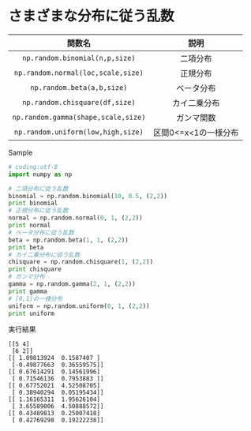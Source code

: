 # さまざまな分布に従う乱数

|関数名|説明|
|:-:|:-:|
|`np.random.binomial(n,p,size)`|二項分布|
|`np.random.normal(loc,scale,size)`|正規分布|
|`np.random.beta(a,b,size)`|ベータ分布|
|`np.random.chisquare(df,size)`|カイ二乗分布|
|`np.random.gamma(shape,scale,size)`|ガンマ関数|
|`np.random.uniform(low,high,size)`|区間0<=x<1の一様分布|

Sample

```python
# coding:utf-8
import numpy as np

# 二項分布に従う乱数
binomial = np.random.binomial(10, 0.5, (2,2))
print binomial
# 正規分布に従う乱数
normal = np.random.normal(0, 1, (2,2))
print normal
# ベータ分布に従う乱数
beta = np.random.beta(1, 1, (2,2))
print beta
# カイ二乗分布に従う乱数
chisquare = np.random.chisquare(1, (2,2))
print chisquare
# ガンマ分布
gamma = np.random.gamma(2, 1, (2,2))
print gamma
# [0,1)の一様分布
uniform = np.random.uniform(0, 1, (2,2))
print uniform
```

実行結果

```
[[5 4]
 [6 2]]
[[ 1.09813924  0.1587407 ]
 [-0.49877663  0.36559575]]
[[ 0.67614291  0.14561996]
 [ 0.71546136  0.7953883 ]]
[[ 0.67752021  4.52508705]
 [ 0.38940294  0.05195434]]
[[ 1.16165311  1.95626104]
 [ 3.65589006  4.50888572]]
[[ 0.43489813  0.25007418]
 [ 0.42769298  0.19222238]]
```
